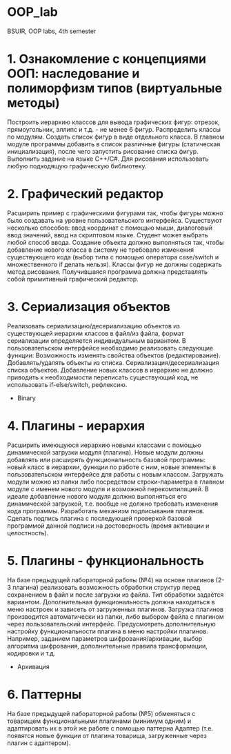 # OOP_lab
BSUIR, OOP labs, 4th semester

# 1. Ознакомление с концепциями ООП: наследование и полиморфизм типов (виртуальные методы)
Построить иерархию классов для вывода графических фигур: отрезок, прямоугольник, эллипс и т.д. - не менее 6 фигур.
Распределить классы по модулям. Создать список фигур в виде отдельного класса.
В главном модуле программы добавить в список различные фигуры (статическая инициализация), после чего запустить рисование списка фигур.
Выполнить задание на языке C++/C#.
Для рисования использовать любую подходящую графическую библиотеку.

# 2. Графический редактор
Расширить пример с графическими фигурами так, чтобы фигуры можно было создавать на уровне пользовательского интерфейса.
Существуют несколько способов: ввод координат с помощью мыши, диалоговый ввод значений, ввод на скриптовом языке. Студент может выбрать любой способ ввода.
Создание объекта должно выполняться так, чтобы добавление нового класса в систему не требовало изменения существующего кода (выбор типа с помощью оператора case/switch и множественного if делать нельзя).
Классы фигур не должны содержать метод рисования.
Получившаяся программа должна представлять собой примитивный графический редактор.

# 3. Сериализация объектов
Реализовать сериализацию/десериализацию объектов из существующей иерархии классов в файл/из файла, формат сериализации определяется индивидуальным вариантом.
В пользовательском интерфейсе необходимо реализовать следующие функции:
Возможность изменять свойства объектов (редактирование).
Добавлять/удалять объекты из списка.
Сериализация/десериализация списка объектов.
Добавление новых классов в иерархию не должно приводить к необходимости переписать существующий код, не использовать if-else/switch, рефлексию.

 - Binary

# 4. Плагины - иерархия
Расширить имеющуюся иерархию новыми классами с помощью динамической загрузки модуля (плагина).
Новые модули должны добавлять или расширять функциональность базовой программы: новый класс в иерархии, функции по работе с ним, новые элементы в пользовательском интерфейсе для работы с новым классом.
Загружать модули можно из папки либо посредством строки-параметра в главном модуле с именем нового модуля и возможной перекомпиляцией. В идеале добавление нового модуля должно выполняться его динамической загрузкой, т.е. вообще не должно требовать изменения кода программы.
Разработать механизм подписывания плагинов.
Сделать подпись плагина с последующей проверкой базовой программой данной подписи на достоверность (время активации и целостность).

# 5. Плагины - функциональность
На базе предыдущей лабораторной работы (№4) на основе плагинов (2-3 плагина) реализовать возможность обработки структур перед сохранением в файл и после загрузки из файла.
Тип обработки задаётся вариантом.
Дополнительная функциональность должна находиться в меню настроек и зависеть от загруженных плагинов. Загрузка плагинов производится автоматически из папки, либо выбором файла с плагином через пользовательский интерфейс.
Предусмотреть дополнительную настройку функциональности плагина в меню настройки плагинов. Например, заданием параметров шифрования/архивации, выбор алгоритма шифрования, дополнительные правила трансформации, кодировки и т.д.

 - Архивация

# 6. Паттерны
На базе предыдущей лабораторной работы (№5) обменяться с товарищем функциональными плагинами (минимум одним) и адаптировать их в этой же работе с помощью паттерна Адаптер (т.е. появятся новые функции от плагина товарища, загруженные через плагин с адаптером).
